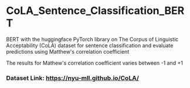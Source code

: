 # CoLA_Sentence_Classification_BERT
BERT with the huggingface PyTorch library on The Corpus of Linguistic Acceptability (CoLA) dataset for sentence classification and evaluate predictions using Matthew's correlation coefficient 

The results for Mathew's correlation coefficient varies between -1 and +1

### Dataset Link: https://nyu-mll.github.io/CoLA/
